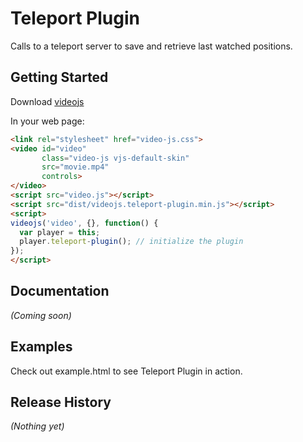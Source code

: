 # Teleport Plugin

Calls to a teleport server to save and retrieve last watched positions.

## Getting Started
Download [videojs](http://www.videojs.com/)

In your web page:

```html
<link rel="stylesheet" href="video-js.css">
<video id="video"
       class="video-js vjs-default-skin"
       src="movie.mp4"
       controls>
</video>
<script src="video.js"></script>
<script src="dist/videojs.teleport-plugin.min.js"></script>
<script>
videojs('video', {}, function() {
  var player = this;
  player.teleport-plugin(); // initialize the plugin
});
</script>
```

## Documentation
_(Coming soon)_

## Examples
Check out example.html to see Teleport Plugin in action.

## Release History
_(Nothing yet)_
